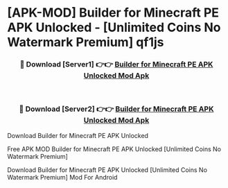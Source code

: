 # [APK-MOD] Builder for Minecraft PE APK Unlocked - [Unlimited Coins No Watermark Premium] qf1js



<div align="center">
<h3>🔴 Download [Server1] 👉👉 <a href="https://momento.my/?title=Builder_for_Minecraft_PE_APK_Unlocked">Builder for Minecraft PE APK Unlocked Mod Apk</a></h3><br>

<h3>🔴 Download [Server2] 👉👉 <a href="https://momento.my/?title=Builder_for_Minecraft_PE_APK_Unlocked">Builder for Minecraft PE APK Unlocked Mod Apk</a></h3>
</div>



Download Builder for Minecraft PE APK Unlocked 

Free APK MOD Builder for Minecraft PE APK Unlocked [Unlimited Coins No Watermark Premium]

Download Builder for Minecraft PE APK Unlocked [Unlimited Coins No Watermark Premium] Mod For Android
